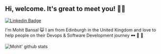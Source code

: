 ## Hi, welcome. It's great to meet you! 👋🏻

[![Linkedin Badge](https://img.shields.io/badge/-mohitbansal-blue?style=flat-square&logo=Linkedin&logoColor=white&link=https://www.linkedin.com/in/mohit062000/)](https://www.linkedin.com/in/mohit062000/)

I'm Mohit Bansal 😺 I am from Edinburgh in the United Kingdom and love to help people on their Devops & Software Development journey 🕶 🐳 🦀


![Mohit' github stats](https://github-readme-stats.vercel.app/api?username=mohit062000&hide=["issues"]&show_icons=true)
